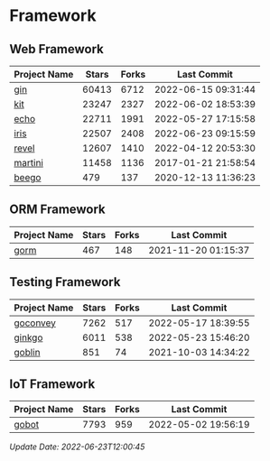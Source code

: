 # Framework

## Web Framework
| Project Name | Stars | Forks | Last Commit |
| ------------ | ----- | ----- | ----------- |
| [gin](https://github.com/gin-gonic/gin) | 60413 | 6712 | 2022-06-15 09:31:44 |
| [kit](https://github.com/go-kit/kit) | 23247 | 2327 | 2022-06-02 18:53:39 |
| [echo](https://github.com/labstack/echo) | 22711 | 1991 | 2022-05-27 17:15:58 |
| [iris](https://github.com/kataras/iris) | 22507 | 2408 | 2022-06-23 09:15:59 |
| [revel](https://github.com/revel/revel) | 12607 | 1410 | 2022-04-12 20:53:30 |
| [martini](https://github.com/go-martini/martini) | 11458 | 1136 | 2017-01-21 21:58:54 |
| [beego](https://github.com/astaxie/beego) | 479 | 137 | 2020-12-13 11:36:23 |

## ORM Framework
| Project Name | Stars | Forks | Last Commit |
| ------------ | ----- | ----- | ----------- |
| [gorm](https://github.com/jinzhu/gorm) | 467 | 148 | 2021-11-20 01:15:37 |

## Testing Framework
| Project Name | Stars | Forks | Last Commit |
| ------------ | ----- | ----- | ----------- |
| [goconvey](https://github.com/smartystreets/goconvey) | 7262 | 517 | 2022-05-17 18:39:55 |
| [ginkgo](https://github.com/onsi/ginkgo) | 6011 | 538 | 2022-05-23 15:46:20 |
| [goblin](https://github.com/franela/goblin) | 851 | 74 | 2021-10-03 14:34:22 |

## IoT Framework
| Project Name | Stars | Forks | Last Commit |
| ------------ | ----- | ----- | ----------- |
| [gobot](https://github.com/hybridgroup/gobot) | 7793 | 959 | 2022-05-02 19:56:19 |

*Update Date: 2022-06-23T12:00:45*